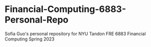 # Financial-Computing-6883-Personal-Repo
Sofia Guo's personal repository for NYU Tandon FRE 6883 Financial Computing Spring 2023 

